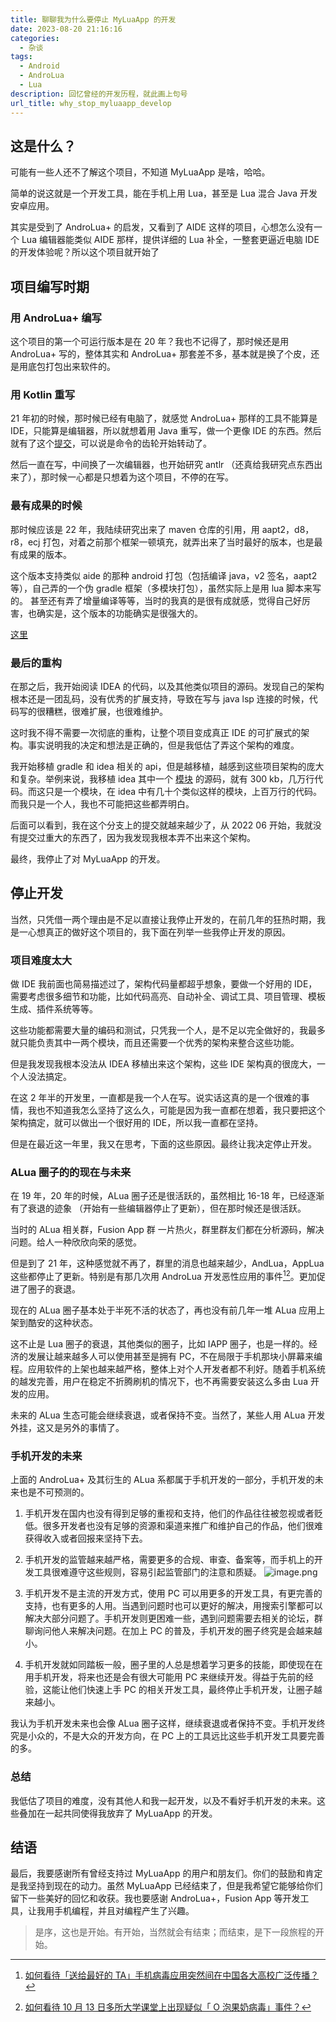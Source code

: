 ```yaml
---
title: 聊聊我为什么要停止 MyLuaApp 的开发
date: 2023-08-20 21:16:16
categories:
  - 杂谈
tags:
  - Android
  - AndroLua
  - Lua
description: 回忆曾经的开发历程，就此画上句号
url_title: why_stop_myluaapp_develop
---
```


## 这是什么？

可能有一些人还不了解这个项目，不知道 MyLuaApp 是啥，哈哈。

简单的说这就是一个开发工具，能在手机上用 Lua，甚至是 Lua 混合 Java 开发安卓应用。

其实是受到了 AndroLua+ 的启发，又看到了 AIDE 这样的项目，心想怎么没有一个 Lua 编辑器能类似 AIDE 那样，提供详细的 Lua 补全，一整套更逼近电脑 IDE 的开发体验呢？所以这个项目就开始了

## 项目编写时期

### 用 AndroLua+ 编写

这个项目的第一个可运行版本是在 20 年？我也不记得了，那时候还是用 AndroLua+ 写的，整体其实和 AndroLua+ 那套差不多，基本就是换了个皮，还是用底包打包出来软件的。

### 用 Kotlin 重写

21 年初的时候，那时候已经有电脑了，就感觉 AndroLua+ 那样的工具不能算是 IDE，只能算是编辑器，所以就想着用 Java 重写，做一个更像 IDE 的东西。然后就有了这个[提交](https://github.com/dingyi222666/MyLuaApp/commit/ba730e6371cf074c2d3c5339c1a897e118ee1c8e)，可以说是命令的齿轮开始转动了。

然后一直在写，中间换了一次编辑器，也开始研究 antlr （还真给我研究点东西出来了），那时候一心都是只想着为这个项目，不停的在写。

### 最有成果的时候

那时候应该是 22 年，我陆续研究出来了 maven 仓库的引用，用 aapt2，d8，r8，ecj 打包，对着之前那个框架一顿填充，就弄出来了当时最好的版本，也是最有成果的版本。

这个版本支持类似 aide 的那种 android 打包（包括编译 java，v2 签名，aapt2 等），自己弄的一个伪 gradle 框架（多模块打包），虽然实际上是用 lua 脚本来写的。
甚至还有弄了增量编译等等，当时的我真的是很有成就感，觉得自己好厉害，也确实是，这个版本的功能确实是很强大的。

[这里](https://github.com/dingyi222666/MyLuaApp/commit/e1005f718d9e94837cd288d7bbb951e1195380ff)

### 最后的重构

在那之后，我开始阅读 IDEA 的代码，以及其他类似项目的源码。发现自己的架构根本还是一团乱码，没有优秀的扩展支持，导致在写与 java lsp 连接的时候，代码写的很糟糕，很难扩展，也很难维护。

这时我不得不需要一次彻底的重构，让整个项目变成真正 IDE 的可扩展式的架构。事实说明我的决定和想法是正确的，但是我低估了弄这个架构的难度。

我开始移植 gradle 和 idea 相关的 api，但是越移植，越感到这些项目架构的庞大和复杂。举例来说，我移植 idea 其中一个
[模块](https://github.com/dingyi222666/MyLuaApp/tree/dev-0.5.x/platform/platform-api/src/main) 的源码，就有 300 kb，几万行代码。而这只是一个模块，在 idea 中有几十个类似这样的模块，上百万行的代码。而我只是一个人，我也不可能把这些都弄明白。

后面可以看到，我在这个分支上的提交就越来越少了，从 2022 06 开始，我就没有提交过重大的东西了，因为我发现我根本弄不出来这个架构。

最终，我停止了对 MyLuaApp 的开发。

## 停止开发

当然，只凭借一两个理由是不足以直接让我停止开发的，在前几年的狂热时期，我是一心想真正的做好这个项目的，我下面在列举一些我停止开发的原因。

### 项目难度太大

做 IDE 我前面也简易描述过了，架构代码量都超乎想象，要做一个好用的 IDE，需要考虑很多细节和功能，比如代码高亮、自动补全、调试工具、项目管理、模板生成、插件系统等等。

这些功能都需要大量的编码和测试，只凭我一个人，是不足以完全做好的，我最多就只能负责其中一两个模块，而且还需要一个优秀的架构来整合这些功能。

但是我发现我根本没法从 IDEA 移植出来这个架构，这些 IDE 架构真的很庞大，一个人没法搞定。

在这 2 年半的开发里，一直都是我一个人在写。说实话这真的是一个很难的事情，我也不知道我怎么坚持了这么久，可能是因为我一直都在想着，我只要把这个架构搞定，就可以做出一个很好用的 IDE，所以我一直都在坚持。

但是在最近这一年里，我又在思考，下面的这些原因。最终让我决定停止开发。

### ALua 圈子的的现在与未来

在 19 年，20 年的时候，ALua 圈子还是很活跃的，虽然相比 16-18 年，已经逐渐有了衰退的迹象 （开始有一些编辑器停止了更新），但在那时候还是很活跃。

当时的 ALua 相关群，Fusion App 群 一片热火，群里群友们都在分析源码，解决问题。给人一种欣欣向荣的感觉。

但是到了 21 年，这种感觉就不再了，群里的消息也越来越少，AndLua，AppLua 这些都停止了更新。特别是有那几次用 AndroLua 开发恶性应用的事件[^1][^2]。更加促进了圈子的衰退。

现在的 ALua 圈子基本处于半死不活的状态了，再也没有前几年一堆 ALua 应用上架到酷安的这种状态。

这不止是 Lua 圈子的衰退，其他类似的圈子，比如 IAPP 圈子，也是一样的。经济的发展让越来越多人可以使用甚至是拥有 PC，不在局限于手机那块小屏幕来编程。应用软件的上架也越来越严格，整体上对个人开发者都不利好。随着手机系统的越发完善，用户在稳定不折腾刷机的情况下，也不再需要安装这么多由 Lua 开发的应用。

未来的 ALua 生态可能会继续衰退，或者保持不变。当然了，某些人用 ALua 开发外挂，这又是另外的事情了。

### 手机开发的未来

上面的 AndroLua+ 及其衍生的 ALua 系都属于手机开发的一部分，手机开发的未来也是不可预测的。

1. 手机开发在国内也没有得到足够的重视和支持，他们的作品往往被忽视或者贬低。很多开发者也没有足够的资源和渠道来推广和维护自己的作品，他们很难获得收入或者回报来坚持下去。

2. 手机开发的监管越来越严格，需要更多的合规、审查、备案等，而手机上的开发工具很难遵守这些规则，容易引起监管部门的注意和质疑。
![image.png](https://s2.loli.net/2023/08/20/UzmIkOKowDTuLMJ.png)

3. 手机开发不是主流的开发方式，使用 PC 可以用更多的开发工具，有更完善的支持，也有更多的人用。当遇到问题时也可以更好的解决，用搜索引擎都可以解决大部分问题了。手机开发则更困难一些，遇到问题需要去相关的论坛，群聊询问他人来解决问题。在加上 PC 的普及，手机开发的圈子终究是会越来越小。

4. 手机开发就如同踏板一般，圈子里的人总是想着学习更多的技能，即使现在在用手机开发，将来也还是会有很大可能用 PC 来继续开发。得益于先前的经验，这能让他们快速上手 PC 的相关开发工具，最终停止手机开发，让圈子越来越小。

我认为手机开发未来也会像 ALua 圈子这样，继续衰退或者保持不变。手机开发终究是小众的，不是大众的开发方向，在 PC 上的工具远比这些手机开发工具要完善的多。

### 总结

我低估了项目的难度，没有其他人和我一起开发，以及不看好手机开发的未来。这些叠加在一起共同使得我放弃了 MyLuaApp 的开发。

## 结语

最后，我要感谢所有曾经支持过 MyLuaApp 的用户和朋友们。你们的鼓励和肯定是我坚持到现在的动力。虽然 MyLuaApp 已经结束了，但是我希望它能够给你们留下一些美好的回忆和收获。我也要感谢 AndroLua+，Fusion App 等开发工具，让我用手机编程，并且对编程产生了兴趣。

> 是序，这也是开始。有开始，当然就会有结束；而结束，是下一段旅程的开始。

[^1]: [如何看待「送给最好的 TA」手机病毒应用突然间在中国各大高校广泛传播？](https://www.zhihu.com/question/348025779)

[^2]: [如何看待 10 月 13 日多所大学课堂上出现疑似「 O 泡果奶病毒」事件？](https://www.zhihu.com/question/425487194)
